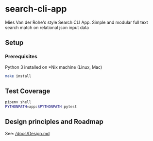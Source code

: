 # search-cli-app

Mies Van der Rohe's style Search CLI App. 
Simple and modular full text search match on relational json input data

## Setup

### Prerequisites

Python 3 installed on *Nix machine (Linux, Mac)

```bash
make install 
```

## Test Coverage

```bash
pipenv shell
PYTHONPATH=app:$PYTHONPATH pytest
```

## Design principles and Roadmap

See: [/docs/Design.md](/docs/Design.md)